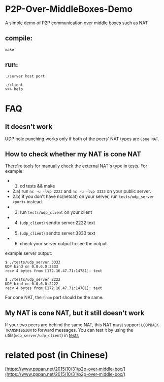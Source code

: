 # P2P-Over-MiddleBoxes-Demo
A simple demo of P2P communication over middle boxes such as NAT

## compile:
    
    make

## run:

    ./server host port

    ./client
    >>> help

# FAQ

## It doesn't work 
UDP hole punching works only if both of the peers' NAT types are `Cone NAT`.

## How to check whether my NAT is cone NAT
There're tools for manually check the external NAT's type in [tests](tests).
For example:

- 1) cd tests && make
- 2.a) run `nc -u -lvp 2222` and `nc -u -lvp 3333` on your public server.
- 2.b) if you don't have nc(netcat) on your server, run `tests/udp_server <port>` instead.
- 3) run `tests/udp_client` on your client
- 4) (`udp_client`) sendto server:2222 text
- 5) (`udp_client`) sendto server:3333 text
- 6) check your server output to see the output.

example server output:

```
$ ./tests/udp_server 3333
UDP bind on 0.0.0.0:3333
recv 4 bytes from [172.16.47.71:14781]: text
```

```
$ ./tests/udp_server 2222
UDP bind on 0.0.0.0:2222
recv 4 bytes from [172.16.47.71:14781]: text
```

For cone NAT, the `from` part should be the same.

## My NAT is cone NAT, but it still doesn't work
If your two peers are behind the same NAT, this NAT must support `LOOPBACK TRANSMISSION`
to forward messages. You can test it by using the utils(`udp_server/udp_client`) in [tests](tests)

# related post (in Chinese)

[https://www.pppan.net/2015/10/31/p2p-over-middle-box/](https://www.pppan.net/2015/10/31/p2p-over-middle-box/)
